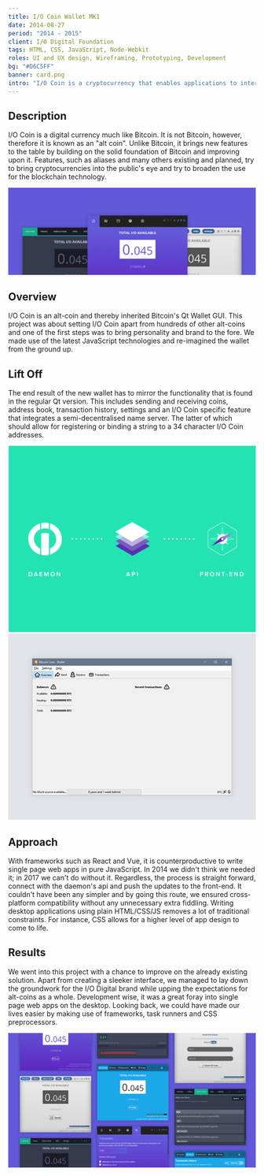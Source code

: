 ```yaml
---
title: I/O Coin Wallet MK1
date: 2014-08-27
period: "2014 - 2015"
client: I/O Digital Foundation
tags: HTML, CSS, JavaScript, Node-Webkit
roles: UI and UX design, Wireframing, Prototyping, Development
bg: "#D6C5FF"
banner: card.png
intro: "I/O Coin is a cryptocurrency that enables applications to interface with its blockchain"
---
```


## Description

I/O Coin is a digital currency much like Bitcoin. It is not Bitcoin, however, therefore it is known as an "alt coin". Unlike Bitcoin, it brings new features to the table by building on the solid foundation of Bitcoin and improving upon it. Features, such as aliases and many others existing and planned, try to bring cryptocurrencies into the public's eye and try to broaden the use for the blockchain technology.

![I/O Coin Wallet Collage](1.jpg)

## Overview

I/O Coin is an alt-coin and thereby inherited Bitcoin's Qt Wallet GUI. This project was about setting I/O Coin apart from hundreds of other alt-coins and one of the first steps was to bring personality and brand to the fore. We made use of the latest JavaScript technologies and re-imagined the wallet from the ground up.

<row grid="2">
<column>
  <inner>
  <h2>Lift Off</h2>
  <p>The end result of the new wallet has to mirror the functionality that is found in the regular Qt version. This includes sending and receiving coins, address book, transaction history, settings and an I/O Coin specific feature that integrates a semi-decentralised name server. The latter of which should allow for registering or binding a string to a 34 character I/O Coin addresses.</p>
  </inner>
</column>
<column>
  <inner>
    <img src="app-flow.png" alt="Bitcoin wallet" />
  </inner>
</column>
</row>
<row grid="2">
  <column>
  <inner>
    <img src="2.jpg" alt="Bitcoin wallet" />
  </inner>
</column>
  <column>
    <inner>
      <h2>Approach</h2>
      <p>With frameworks such as React and Vue, it is counterproductive to write single page web apps in pure JavaScript. In 2014 we didn't think we needed it; in 2017 we can't do without it. Regardless, the process is straight forward, connect with the daemon's api and push the updates to the front-end. It couldn't have been any simpler and by going this route, we ensured cross-platform compatibility without any unnecessary extra fiddling. Writing desktop applications using plain HTML/CSS/JS removes a lot of traditional constraints. For instance, CSS allows for a higher level of app design to come to life.</p>
    </inner>
  </column>
</row>

## Results

We went into this project with a chance to improve on the already existing solution. Apart from creating a sleeker interface, we managed to lay down the groundwork for the I/O Digital brand while upping the expectations for alt-coins as a whole. Development wise, it was a great foray into single page web apps on the desktop. Looking back, we could have made our lives easier by making use of frameworks, task runners and CSS preprocessors.

![Wallet variations](shot.jpg)
